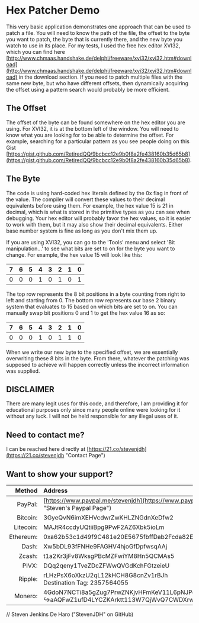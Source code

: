 # Hex Patcher Demo
This very basic application demonstrates one approach that can be used to patch a file. You will need to know the path of the file, the offset to the byte you want to patch, the byte that is currently there, and the new byte you watch to use in its place. For my tests, I used the free hex editor XVI32, which you can find here [http://www.chmaas.handshake.de/delphi/freeware/xvi32/xvi32.htm#download](http://www.chmaas.handshake.de/delphi/freeware/xvi32/xvi32.htm#download) in the download section. If you need to patch multiple files with the same new byte, but who have different offsets, then dynamically acquiring the offset using a pattern search would probably be more efficient.

## The Offset
The offset of the byte can be found somewhere on the hex editor you are using. For XVI32, it is at the bottom left of the window. You will need to know what you are looking for to be able to determine the offset. For example, searching for a particular pattern as you see people doing on this Gist [https://gist.github.com/RetiredQQ/9bcbcc12e9b0f8a2fe438160b35d65b8](https://gist.github.com/RetiredQQ/9bcbcc12e9b0f8a2fe438160b35d65b8). 

## The Byte
The code is using hard-coded hex literals defined by the 0x flag in front of the value. The compiler will convert these values to their decimal equivalents before using them. For example, the hex value 15 is 21 in decimal, which is what is stored in the primitive types as you can see when debugging. Your hex editor will probably favor the hex values, so it is easier to work with them, but it may also show their decimal equivalents. Either base number system is fine as long as you don't mix them up.

If you are using XVI32, you can go to the 'Tools' menu and select 'Bit manipulation...' to see what bits are set to on for the byte you want to change. For example, the hex value 15 will look like this:

7|6|5|4|3|2|1|0
-|-|-|-|-|-|-|-
0|0|0|1|0|1|0|1

The top row represents the 8 bit positions in a byte counting from right to left and starting from 0. The bottom row represents our base 2 binary system that evaluates to 15 based on which bits are set to on. You can manually swap bit positions 0 and 1 to get the hex value 16 as so:

7|6|5|4|3|2|1|0
-|-|-|-|-|-|-|-
0|0|0|1|0|1|1|0

When we write our new byte to the specified offset, we are essentially overwriting these 8 bits in the byte. From there, whatever the patching was supposed to achieve will happen correctly unless the incorrect information was supplied.

## DISCLAIMER
There are many legit uses for this code, and therefore, I am providing it for educational purposes only since many people online were looking for it without any luck. I will not be held responsible for any illegal uses of it.

## Need to contact me?
I can be reached here directly at [https://21.co/stevenjdh](https://21.co/stevenjdh "Contact Page")

## Want to show your support?

|Method       | Address                                                                                                    |
|------------:|:-----------------------------------------------------------------------------------------------------------|
|PayPal:      | [https://www.paypal.me/stevenjdh](https://www.paypal.me/stevenjdh "Steven's Paypal Page")                  |
|Bitcoin:     | 3GyeQvN6imXEHVcdwrZwKHLZNGdnXeDfw2                                                                         |
|Litecoin:    | MAJtR4ccdyUQtiiBpg9PwF2AZ6Xbk5ioLm                                                                         |
|Ethereum:    | 0xa62b53c1d49f9C481e20E5675fbffDab2Fcda82E                                                                 |
|Dash:        | Xw5bDL93fFNHe9FAGHV4hjoGfDpfwsqAAj                                                                         |
|Zcash:       | t1a2Kr3jFv8WksgPBcMZFwiYM8Hn5QCMAs5                                                                        |
|PIVX:        | DQq2qeny1TveZDcZFWwQVGdKchFGtzeieU                                                                         |
|Ripple:      | rLHzPsX6oXkzU2qL12kHCH8G8cnZv1rBJh<br />Destination Tag: 2357564055                                        |
|Monero:      | 4GdoN7NCTi8a5gZug7PrwZNKjvHFmKeV11L6pNJPgj5QNEHsN6eeX3D<br />&#8618;aAQFwZ1ufD4LYCZKArktt113W7QjWvQ7CWDXrwM8yCGgEdhV3Wt|


// Steven Jenkins De Haro ("StevenJDH" on GitHub)


